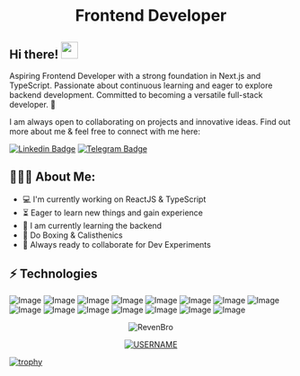 <h1 align="center">Frontend Developer</h1>

## Hi there! <img src="https://raw.githubusercontent.com/aemmadi/aemmadi/master/wave.gif" width="30px">

Aspiring Frontend Developer with a strong foundation in Next.js and TypeScript. Passionate about continuous learning and eager to explore backend development. Committed to becoming a versatile full-stack developer. 🚀 </br>

I am always open to collaborating on projects and innovative ideas. Find out more about me & feel free to connect with me here:

[![Linkedin Badge](https://img.shields.io/badge/-Saidakbarov_Abdulloh-blue?style=flat-square&logo=Linkedin&logoColor=white&link=https://www.linkedin.com/in/saidakbarovabdulloh/)](www.linkedin.com/in/saidakbarovabdulloh/) 
[![Telegram Badge](https://img.shields.io/badge/@Saidakbarovv_A-2CA5E0?style=flat-square&logo=telegram&logoColor=white&link=https://t.me/Saidakbarovv_A)](https://t.me/Saidakbarovv_A)

<h2 align="left">👨🏻‍💻 About Me:</h2>

- :computer: I'm currently working on ReactJS & TypeScript
- :hourglass_flowing_sand:  Eager to learn new things and gain experience
- :triangular_flag_on_post: I am currently learning the backend
- :muscle: Do Boxing & Calisthenics
- :rocket: Always ready to collaborate for Dev Experiments

## ⚡ Technologies

![Image](https://img.shields.io/badge/-HTML5-E34F26?style=for-the-badge&logo=html5&logoColor=white)
![Image](https://img.shields.io/badge/-CSS3-1572B6?style=for-the-badge&logo=css3)
![Image](https://img.shields.io/badge/Sass-CC6699?style=for-the-badge&logo=sass&logoColor=white)
![Image](https://img.shields.io/badge/Tailwind_CSS-38B2AC?style=for-the-badge&logo=tailwind-css&logoColor=white)
![Image](https://img.shields.io/badge/-Bootstrap-563D7C?style=for-the-badge&logo=bootstrap)
![Image](https://img.shields.io/badge/JavaScript-323330?style=for-the-badge&logo=javascript&logoColor=F7DF1E)
![Image](https://img.shields.io/badge/TypeScript-007ACC?style=for-the-badge&logo=typescript&logoColor=white)
![Image](https://img.shields.io/badge/React-20232A?style=for-the-badge&logo=react&logoColor=61DAFB)
![Image](https://img.shields.io/badge/next%20js-000000?style=for-the-badge&logo=nextdotjs&logoColor=white)
![Image](https://img.shields.io/badge/Vite-B73BFE?style=for-the-badge&logo=vite&logoColor=FFD62E)
![Image](https://img.shields.io/badge/Git-F05032?style=for-the-badge&logo=git&logoColor=white)
![Image](https://img.shields.io/badge/GitHub-100000?style=for-the-badge&logo=github&logoColor=white)
![Image](https://img.shields.io/badge/Redux-593D88?style=for-the-badge&logo=redux&logoColor=white)
![Image](https://img.shields.io/badge/Figma-F24E1E?style=for-the-badge&logo=figma&logoColor=white)
![Image](https://img.shields.io/badge/Ant%20Design-1890FF?style=for-the-badge&logo=antdesign&logoColor=white)

<p align="center"> <img src="https://github-readme-stats.vercel.app/api?username=revenbro&show_icons=true&theme=gotham" alt="RevenBro" />

<p align="center">
  <a href="https://github.com/revenbro">
    <img src="https://github-profile-trophy.vercel.app/?username=revenbro&theme=SOME_THEME&column=-1&title=Repositories,Commits" alt="USERNAME" />
  </a>
</p>

[![trophy](https://github-profile-trophy.vercel.app/?username=ryo-ma&theme=onedark)](https://github.com/ryo-ma/github-profile-trophy)
